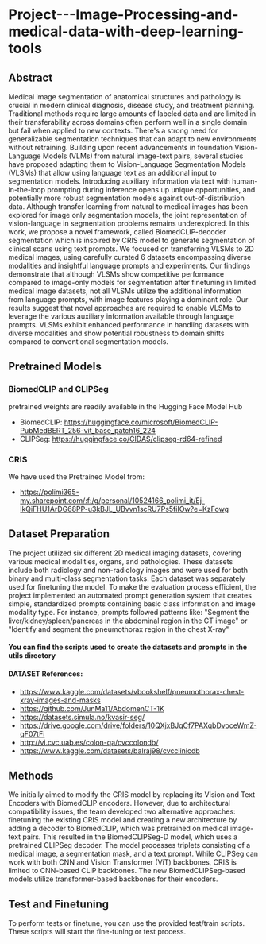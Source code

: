 # Project---Image-Processing-and-medical-data-with-deep-learning-tools

## Abstract

 Medical image segmentation of anatomical structures and pathology is crucial in modern clinical diagnosis, disease study, and treatment planning. 
Traditional methods require large amounts of labeled data and are limited in their transferability across domains often perform well in a single domain but fail when applied to new contexts. There's a strong need for generalizable segmentation techniques that can adapt to new environments without retraining.
Building upon recent advancements in foundation Vision-Language Models (VLMs) from natural image-text pairs, several studies have proposed adapting them to Vision-Language Segmentation Models (VLSMs) that allow using language text as an additional input to segmentation models. Introducing auxiliary information via text with human-in-the-loop prompting during inference opens up unique opportunities, and potentially more robust segmentation models against out-of-distribution data. Although transfer learning from natural to medical images has been explored for image only segmentation models, the joint representation of vision-language in segmentation problems remains underexplored. 
In this work, we propose a novel framework, called BiomedCLIP-decoder segmentation which is inspired by CRIS model to generate segmentation of clinical scans using text prompts. We focused on transferring VLSMs to 2D medical images, using carefully curated 6 datasets encompassing diverse modalities and insightful language prompts and experiments. Our findings demonstrate that although VLSMs show competitive performance compared to image-only models for segmentation after finetuning in limited medical image datasets, not all VLSMs utilize the additional information from language prompts, with image features playing a dominant role.
Our results suggest that novel approaches are required to enable VLSMs to leverage the various auxiliary information available through language prompts.
 VLSMs exhibit enhanced performance in handling datasets with diverse modalities and show potential robustness to domain shifts compared to conventional segmentation models. 

## Pretrained Models

### BiomedCLIP and CLIPSeg
pretrained weights are readily available in the Hugging Face Model Hub
- BiomedCLIP: https://huggingface.co/microsoft/BiomedCLIP-PubMedBERT_256-vit_base_patch16_224
- CLIPSeg: https://huggingface.co/CIDAS/clipseg-rd64-refined

### CRIS
We have used the Pretrained Model from:
- https://polimi365-my.sharepoint.com/:f:/g/personal/10524166_polimi_it/Ej-lkQiFHU1ArDG68PP-u3kBJL_UBvvn1scRU7Ps5fiIOw?e=KzFowg

## Dataset Preparation

The project utilized six different 2D medical imaging datasets, covering various medical modalities, organs, and pathologies. These datasets include both radiology and non-radiology images and were used for both binary and multi-class segmentation tasks. Each dataset was separately used for finetuning the model. To make the evaluation process efficient, the project implemented an automated prompt generation system that creates simple, standardized prompts containing basic class information and image modality type.
For instance, prompts followed patterns like:
"Segment the liver/kidney/spleen/pancreas in the abdominal region in the CT image" or "Identify and segment the pneumothorax region in the chest X-ray"

#### You can find the scripts used to create the datasets and prompts in the utils directory

#### DATASET References:
- https://www.kaggle.com/datasets/vbookshelf/pneumothorax-chest-xray-images-and-masks
- https://github.com/JunMa11/AbdomenCT-1K
- https://datasets.simula.no/kvasir-seg/
- https://drive.google.com/drive/folders/10QXjxBJqCf7PAXqbDvoceWmZ-qF07tFi
- http://vi.cvc.uab.es/colon-qa/cvccolondb/
- https://www.kaggle.com/datasets/balraj98/cvcclinicdb

## Methods

We initially aimed to modify the CRIS model by replacing its Vision and Text Encoders with BiomedCLIP encoders. However, due to architectural compatibility issues, the team developed two alternative approaches: finetuning the existing CRIS model and creating a new architecture by adding a decoder to BiomedCLIP, which was pretrained on medical image-text pairs. This resulted in the BiomedCLIPSeg-D model, which uses a pretrained CLIPSeg decoder. The model processes triplets consisting of a medical image, a segmentation mask, and a text prompt. While CLIPSeg can work with both CNN and Vision Transformer (ViT) backbones, CRIS is limited to CNN-based CLIP backbones. The new BiomedCLIPSeg-based models utilize transformer-based backbones for their encoders.

## Test and Finetuning

To perform tests or finetune, you can use the provided test/train scripts. These scripts will start the fine-tuning or test process.


